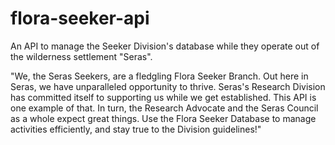 # flora-seeker-api
An API to manage the Seeker Division's database while they operate out of the wilderness settlement "Seras".

"We, the Seras Seekers, are a fledgling Flora Seeker Branch. Out here in Seras, we have unparalleled opportunity to thrive. Seras\'s Research Division has committed itself to supporting us while we get established. This API is one example of that. In turn, the Research Advocate and the Seras Council as a whole expect great things. Use the Flora Seeker Database to manage activities efficiently, and stay true to the Division guidelines!"